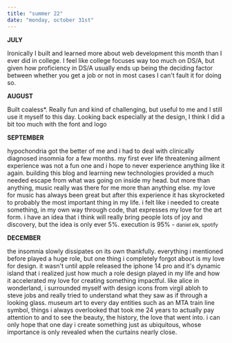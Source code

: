```yaml
---
title: "summer 22"
date: "monday, october 31st"
---
```


**JULY**

Ironically I built and learned more about web development this month than I ever did in college. I feel like college focuses way too much on DS/A, but given how proficiency in DS/A usually ends up being the deciding factor between whether you get a job or not in most cases I can't fault it for doing so.

**AUGUST**

Built coaless\*. Really fun and kind of challenging, but useful to me and I still use it myself to this day. Looking back especially at the design, I think I did a bit too much with the font and logo

**SEPTEMBER**

hypochondria got the better of me and i had to deal with clinically diagnosed insomnia for a few months. my first ever life threatening ailment experience was not a fun one and i hope to never experience anything like it again. building this blog and learning new technologies provided a much needed escape from what was going on inside my head. but more than anything, music really was there for me more than anything else. my love for music has always been great but after this experience it has skyrocketed to probably the most important thing in my life. i felt like i needed to create something, in my own way through code, that expresses my love for the art form. i have an idea that i think will really bring people lots of joy and discovery, but the idea is only ever 5%. execution is 95% - <small> daniel elk, spotify</small>

**DECEMBER**

the insomnia slowly dissipates on its own thankfully. everything i mentioned before played a huge role, but one thing i completely forgot about is my love for design. it wasn't until apple released the iphone 14 pro and it's dynamic island that i realized just how much a role design played in my life and how it accelerated my love for creating something impactful. like alice in wonderland, i surrounded myself with design icons from virgil abloh to steve jobs and really tried to understand what they saw as if through a looking glass. museum art to every day entities such as an MTA train line symbol, things i always overlooked that took me 24 years to actually pay attention to and to see the beauty, the history, the love that went into. i can only hope that one day i create something just as ubiquitous, whose importance is only revealed when the curtains nearly close.
